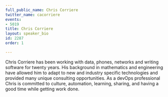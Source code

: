 ```yaml
---
full_public_name: Chris Corriere
twitter_name: cacorriere
events:
- 5019
title: Chris Corriere
layout: speaker_bio
id: 2287
order: 1

---
```

Chris Corriere has been working with data, phones, networks and writing software for twenty years. His background in mathematics and engineering have allowed him to adapt to new and industry specific technologies and provided many unique consulting opportunities. As a devOps professional Chris is committed to culture, automation, learning, sharing, and having a good time while getting work done. 
